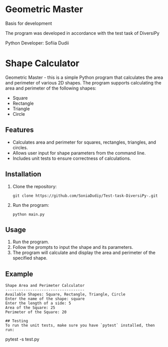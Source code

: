 # Geometric Master

Basis for development

The program was developed in accordance with the test task of DiversiPy

Python Developer: Sofiia Dudii


# Shape Calculator

Geometric Master - this is a simple Python program that calculates the area and perimeter of various 2D shapes. The program supports calculating the area and perimeter of the following shapes:
- Square
- Rectangle
- Triangle
- Circle

## Features
- Calculates area and perimeter for squares, rectangles, triangles, and circles.
- Allows user input for shape parameters from the command line.
- Includes unit tests to ensure correctness of calculations.

## Installation
1. Clone the repository:
   ```
   git clone https://github.com/SoniaDudiy/Test-task-DiversiPy-.git
   ```
2. Run the program:
   ```
   python main.py  

## Usage
1. Run the program.
2. Follow the prompts to input the shape and its parameters.
3. The program will calculate and display the area and perimeter of the specified shape.

## Example
```
Shape Area and Perimeter Calculator
-----------------------------------
Available Shapes: Square, Rectangle, Triangle, Circle
Enter the name of the shape: square
Enter the length of a side: 5
Area of the Square: 25
Perimeter of the Square: 20

## Testing
To run the unit tests, make sure you have `pytest` installed, then run:
```
pytest -s test.py
